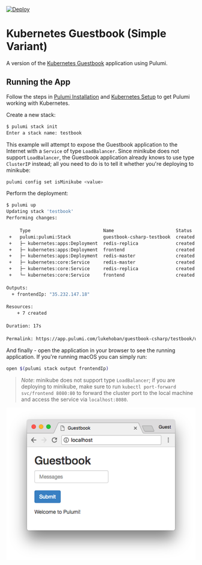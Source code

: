 [![Deploy](https://get.pulumi.com/new/button.svg)](https://app.pulumi.com/new)

# Kubernetes Guestbook (Simple Variant)

A version of the [Kubernetes Guestbook](https://kubernetes.io/docs/tutorials/stateless-application/guestbook/)
application using Pulumi.

## Running the App

Follow the steps in [Pulumi Installation](https://www.pulumi.com/docs/get-started/install/) and [Kubernetes Setup](https://www.pulumi.com/docs/intro/cloud-providers/kubernetes/setup/) to get Pulumi working with Kubernetes.

Create a new stack:

```sh
$ pulumi stack init
Enter a stack name: testbook
```

This example will attempt to expose the Guestbook application to the Internet with a `Service` of
type `LoadBalancer`. Since minikube does not support `LoadBalancer`, the Guestbook application
already knows to use type `ClusterIP` instead; all you need to do is to tell it whether you're
deploying to minikube:

```sh
pulumi config set isMinikube <value>
```

Perform the deployment:

```sh
$ pulumi up
Updating stack 'testbook'
Performing changes:

     Type                           Name                       Status      
 +   pulumi:pulumi:Stack            guestbook-csharp-testbook  created     
 +   ├─ kubernetes:apps:Deployment  redis-replica              created     
 +   ├─ kubernetes:apps:Deployment  frontend                   created     
 +   ├─ kubernetes:apps:Deployment  redis-master               created     
 +   ├─ kubernetes:core:Service     redis-master               created     
 +   ├─ kubernetes:core:Service     redis-replica              created     
 +   └─ kubernetes:core:Service     frontend                   created     

Outputs:
  + frontendIp: "35.232.147.18"

Resources:
    + 7 created

Duration: 17s

Permalink: https://app.pulumi.com/lukehoban/guestbook-csharp/testbook/updates/1
```

And finally - open the application in your browser to see the running application. If you're running
macOS you can simply run:

```sh
open $(pulumi stack output frontendIp)
```

> _Note_: minikube does not support type `LoadBalancer`; if you are deploying to minikube, make sure
> to run `kubectl port-forward svc/frontend 8080:80` to forward the cluster port to the local
> machine and access the service via `localhost:8080`.

![Guestbook in browser](./imgs/guestbook.png)
